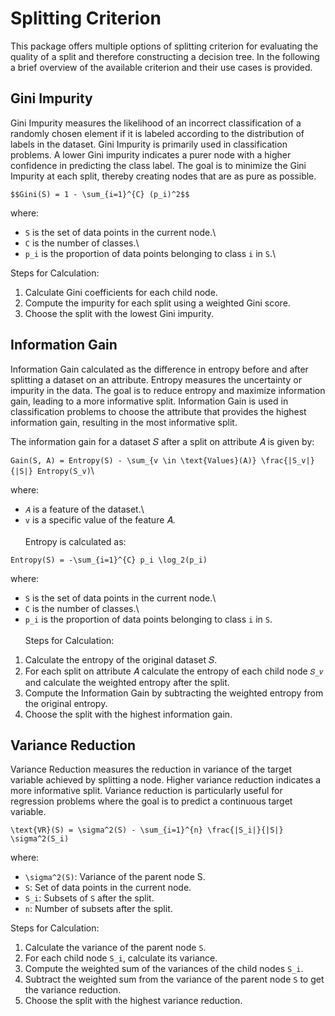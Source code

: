 # Splitting Criterion

This package offers multiple options of splitting criterion for evaluating the quality of a split and therefore constructing a decision tree. In the following a brief overview of the available criterion and their use cases is provided.

## Gini Impurity
Gini Impurity measures the likelihood of an incorrect classification of a randomly chosen element if it is labeled according to the distribution of labels in the dataset. 
Gini Impurity is primarily used in classification problems. A lower Gini impurity indicates a purer node with a higher confidence in predicting the class label. The goal is to minimize the Gini Impurity at each split, thereby creating nodes that are as pure as possible.

``$$Gini(S) = 1 - \sum_{i=1}^{C} (p_i)^2$$``

where:
- ``S`` is the set of data points in the current node.\
- ``C`` is the number of classes.\
- ``p_i`` is the proportion of data points belonging to class ``i`` in ``S``.\


Steps for Calculation:
1. Calculate Gini coefficients for each child node.
2. Compute the impurity for each split using a weighted Gini score.
3. Choose the split with the lowest Gini impurity.


## Information Gain
Information Gain calculated as the difference in entropy before and after splitting a dataset on an attribute. Entropy measures the uncertainty or impurity in the data. The goal is to reduce entropy and maximize information gain, leading to a more informative split. Information Gain is used in classification problems to choose the attribute that provides the highest information gain, resulting in the most informative split.

The information gain for a dataset 𝑆 after a split on attribute 𝐴 is given by:

``Gain(S, A) = Entropy(S) - \sum_{v \in \text{Values}(A)} \frac{|S_v|}{|S|} Entropy(S_v)``\


where:
- ``𝐴`` is a feature of the dataset.\
- ``v`` is a specific value of the feature 𝐴.\
    \
Entropy is calculated as:

``Entropy(S) = -\sum_{i=1}^{C} p_i \log_2(p_i)``


where:
- ``S`` is the set of data points in the current node.\
- ``C`` is the number of classes.\
- ``p_i`` is the proportion of data points belonging to class ``i`` in ``S``.\
\
Steps for Calculation:
1. Calculate the entropy of the original dataset 𝑆.
2. For each split on attribute 𝐴 calculate the entropy of each child node ``𝑆_𝑣`` and calculate the weighted entropy after the split.
3. Compute the Information Gain by subtracting the weighted entropy from the original entropy.
5. Choose the split with the highest information gain.


## Variance Reduction
Variance Reduction measures the reduction in variance of the target variable achieved by splitting a node. Higher variance reduction indicates a more informative split. Variance reduction is particularly useful for regression problems where the goal is to predict a continuous target variable.
 
``\text{VR}(S) = \sigma^2(S) - \sum_{i=1}^{n} \frac{|S_i|}{|S|} \sigma^2(S_i)``


where:
- ``\sigma^2(S)``: Variance of the parent node S.
- ``S``: Set of data points in the current node.
-  ``S_i``: Subsets of ``S`` after the split.
- ``n``: Number of subsets after the split.

Steps for Calculation:
1. Calculate the variance of the parent node ``S``.
2. For each child node ``S_i``, calculate its variance.
3. Compute the weighted sum of the variances of the child nodes ``S_i``.
4. Subtract the weighted sum from the variance of the parent node ``S`` to get the variance reduction.
5. Choose the split with the highest variance reduction.